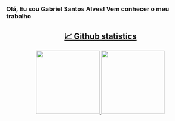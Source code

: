 ### Olá, Eu sou Gabriel Santos Alves! Vem conhecer o meu trabalho
<a href="https://github.com/kpzinnm">
  
<h2 align="center"> 📈 Github statistics </h2>
<div align="center">
  <img height="170" src="https://github-readme-stats.vercel.app/api?username=kpzinnm&show_icons=true&theme=nightowl">
  <img height="170" src="https://github-readme-stats.vercel.app/api/top-langs/?username=kpzinnm&layout=compact&theme=nightowl"> 
</div>



